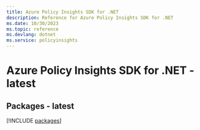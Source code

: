 ```yaml
---
title: Azure Policy Insights SDK for .NET
description: Reference for Azure Policy Insights SDK for .NET
ms.date: 10/30/2023
ms.topic: reference
ms.devlang: dotnet
ms.service: policyinsights
---
```

# Azure Policy Insights SDK for .NET - latest
## Packages - latest
[!INCLUDE [packages](policy-insights-index.md)]